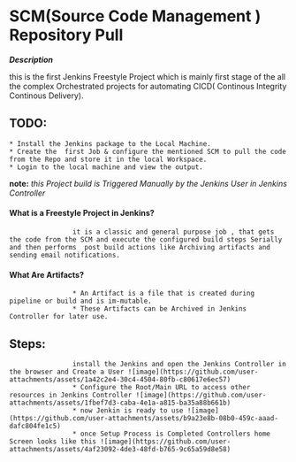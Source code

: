 # SCM(Source Code Management ) Repository Pull  

**_Description_**

this is the first Jenkins Freestyle Project which is mainly first stage of the all the complex Orchestrated projects for automating CICD( Continous Integrity Continous Delivery).

## TODO:

    * Install the Jenkins package to the Local Machine.
    * Create the  first Job & configure the mentioned SCM to pull the code from the Repo and store it in the local Workspace.
    * Login to the local machine and view the output. 

**note:** 
*this Project build is Triggered Manually by the Jenkins User in Jenkins Controller*


#### What is a Freestyle Project in Jenkins?
                    it is a classic and general purpose job , that gets the code from the SCM and execute the configured build steps Serially and then performs  post build actions like Archiving artifacts and sending email notifications.

#### What Are Artifacts?
                    * An Artifact is a file that is created during pipeline or build and is im-mutable. 
                    * These Artifacts can be Archived in Jenkins Controller for later use. 

## Steps:


                    install the Jenkins and open the Jenkins Controller in the browser and Create a User ![image](https://github.com/user-attachments/assets/1a42c2e4-30c4-4504-80fb-c80617e6ec57)
                    * Configure the Root/Main URL to access other resources in Jenkins Controller ![image](https://github.com/user-attachments/assets/1fbef7d3-caba-4e1a-a815-ba35a88b661b)
                    * now Jenkin is ready to use ![image](https://github.com/user-attachments/assets/b9a23e8b-08b0-459c-aaad-dafc804fe1c5)
                    * once Setup Process is Completed Controllers home Screen looks like this ![image](https://github.com/user-attachments/assets/4af23092-4de3-48fd-b765-9c65a59d8e58)




                    

